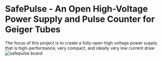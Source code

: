 # SafePulse - An Open High-Voltage Power Supply and Pulse Counter for Geiger Tubes
The focus of this project is to create a fully-open high voltage power supply that is high-performance, very compact, and ideally very low current draw
![safepulse board]([/assets/img/MarineGEO_logo.png](https://github.com/Safecast/safepulse/blob/main/IMG_20210925_183723.jpg)https://github.com/Safecast/safepulse/blob/main/IMG_20210925_183723.jpg "SafePulse Board")

